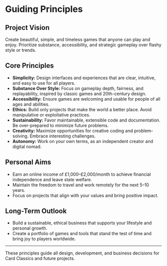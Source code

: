 
# Guiding Principles

## Project Vision
Create beautiful, simple, and timeless games that anyone can play and enjoy. Prioritize substance, accessibility, and strategic gameplay over flashy style or trends.

## Core Principles
- **Simplicity:** Design interfaces and experiences that are clear, intuitive, and easy to use for all players.
- **Substance Over Style:** Focus on gameplay depth, fairness, and replayability, inspired by classic games and 20th-century design.
- **Accessibility:** Ensure games are welcoming and usable for people of all ages and abilities.
- **Ethics:** Build only projects that make the world a better place. Avoid manipulative or exploitative practices.
- **Sustainability:** Favor maintainable, extensible code and documentation. Be over-prepared to minimize future problems.
- **Creativity:** Maximize opportunities for creative coding and problem-solving. Embrace interesting challenges.
- **Autonomy:** Work on your own terms, as an independent creator and digital nomad.

## Personal Aims
- Earn an online income of £1,000–£2,000/month to achieve financial independence and leave state welfare.
- Maintain the freedom to travel and work remotely for the next 5–10 years.
- Focus on projects that align with your values and bring positive impact.

## Long-Term Outlook
- Build a sustainable, ethical business that supports your lifestyle and personal growth.
- Create a portfolio of games and tools that stand the test of time and bring joy to players worldwide.

---

These principles guide all design, development, and business decisions for Card Classics and future projects.
